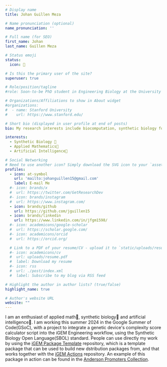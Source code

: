 ```yaml
---
# Display name
title: Johan Guillen Meza

# Name pronunciation (optional)
name_pronunciation: ''

# Full name (for SEO)
first_name: Johan
last_name: Guillen Meza

# Status emoji
status:
  icon: 🧬

# Is this the primary user of the site?
superuser: true

# Role/position/tagline
#role: Soon-to-be PhD student in Engineering Biology at the University of Bristol

# Organizations/Affiliations to show in About widget
#organizations:
#  - name: Stanford University
#    url: https://www.stanford.edu/

# Short bio (displayed in user profile at end of posts)
bio: My research interests include biocomputation, synthetic biology for climate change, biosecurity  and biomaterials.

interests:
  - Synthetic Biology 🧬
  - Applied Mathematics🧠
  - Artificial Intelligence🤖

# Social Networking
# Need to use another icon? Simply download the SVG icon to your `assets/media/icons/` folder.
profiles:
  - icon: at-symbol
    url: 'mailto:johanguillen15@gmail.com'
    label: E-mail Me
  #- icon: brands/x
  #  url: https://twitter.com/GetResearchDev
  #- icon: brands/instagram
  #  url: https://www.instagram.com/
  - icon: brands/github
    url: https://github.com/jguillen15
  - icon: brands/linkedin
    url: https://www.linkedin.com/in/jfgm1598/
  #- icon: academicons/google-scholar
  #  url: https://scholar.google.com/
  #- icon: academicons/orcid
  #  url: https://orcid.org/

  # Link to a PDF of your resume/CV - upload it to `static/uploads/resume.pdf`
  #- icon: academicons/cv
  #  url: uploads/resume.pdf
  #  label: Download my resume
  #- icon: rss
  #  url: ./post/index.xml
  #  label: Subscribe to my blog via RSS feed

# Highlight the author in author lists? (true/false)
highlight_name: true

# Author's website URL
website: ""
---
```


I am an enthusiast of applied math🧠, synthetic biology🧬 and artificial intelligence🤖. I am working this summer 2024 in the Google Summer of Code(GSoC), with a project to integrate a genetic device's complexity score calculator script into the iGEM Engineering workflow, using the Synthetic Biology Open Language(SBOL) standard. People can use directly my work by using the [iGEM Package Template](https://github.com/iGEM-Engineering/iGEM-package-template/tree/gsoc2024) repository, which is a template package that can be used to build new dstribution packages from, and that works together with the [iGEM Actions](https://github.com/jguillen15/iGEM-actions/tree/gsoc_new) repository. An example of this package in action can be found in the [Anderson Promoters Collection](https://github.com/iGEM-Engineering/iGEM-Anderson-Promoters).
